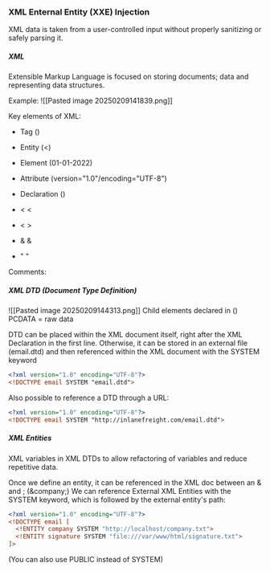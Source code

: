 ### XML Enternal Entity (XXE) Injection

XML data is taken from a user-controlled input without properly sanitizing or safely parsing it.

##### XML
Extensible Markup Language is focused on storing documents; data and representing data structures.

Example:
![[Pasted image 20250209141839.png]]

Key elements of XML:
- Tag (<date></date>)
- Entity (&lt;)
- Element (<date>01-01-2022</date>)
- Attribute (version="1.0"/encoding="UTF-8")
- Declaration (<?xml version="1.0" encoding="UTF-8"?>)

- <         &lt;
- <         &gt;
- &        &amp;
- "          &quot;

Comments: <!-- -->


##### XML DTD (Document Type Definition)

![[Pasted image 20250209144313.png]]
Child elements declared in ()
PCDATA = raw data

DTD can be placed within the XML document itself, right after the XML Declaration in the first line. Otherwise, it can be stored in an external file (email.dtd) and then referenced within the XML document with the SYSTEM keyword
```xml
<?xml version="1.0" encoding="UTF-8"?>
<!DOCTYPE email SYSTEM "email.dtd">
```

Also possible to reference a DTD through a URL:
```xml
<?xml version="1.0" encoding="UTF-8"?>
<!DOCTYPE email SYSTEM "http://inlanefreight.com/email.dtd">
```


##### XML Entities

XML variables in XML DTDs to allow refactoring of variables and reduce repetitive data.

<!Entity name "Value">

Once we define an entity, it can be referenced in the XML doc between an & and ; (&company;)
We can reference External XML Entities with the SYSTEM keyword, which is followed by the external entity's path:
```xml
<?xml version="1.0" encoding="UTF-8"?>
<!DOCTYPE email [
  <!ENTITY company SYSTEM "http://localhost/company.txt">
  <!ENTITY signature SYSTEM "file:///var/www/html/signature.txt">
]>
```

(You can also use PUBLIC instead of SYSTEM)

